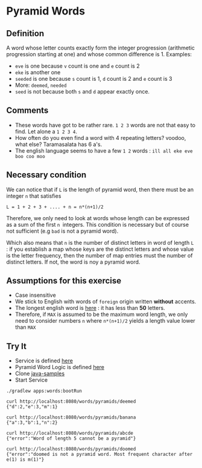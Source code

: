# Pyramid Words

## Definition
A word whose letter counts exactly form the integer progression (arithmetic progression starting at one)
and whose common difference is 1. Examples:
- `eve` is one because `v` count is one and `e` count is 2
- `eke` is another one
- `seeded` is one because `s` count is 1, `d` count is 2 and `e` count is 3
- More: `deemed`, `needed`
- `seed` is not because both `s` and `d` appear exactly once. 

## Comments
- These words have got to be rather rare. `1 2 3` words are not that easy to find. Let alone a `1 2 3 4`.
- How often do you even find a word with 4 repeating letters? voodoo, what else? Taramasalata has 6 a's. 
- The english language seems to have a few `1 2` words : `ill all eke eve boo coo moo`

## Necessary condition
We can notice that if `L` is the length of pyramid word, then there must be an integer `n` that satisfies
```
L = 1 + 2 + 3 + .... + n = n*(n+1)/2 
```
Therefore, we only need to look at words whose length can be expressed as a sum of the first `n `integers.
This condition is necessary but of course not sufficient (e.g `bad` is not a pyramid word).

Which also means that `n` is the number of distinct letters in word of length `L` : if you establish a map
whose keys are the distinct letters and whose value is the letter frequency, then the number of map entries must
the number of distinct letters. If not, the word is noy a pyramid word. 

## Assumptions for this exercise
- Case insensitive
- We stick to English with words of `foreign` origin written **without** accents.
- The longest english word is [here](https://en.wikipedia.org/wiki/Pneumonoultramicroscopicsilicovolcanoconiosis) :
it has less than **50** letters.
- Therefore, if `MAX` is assumed to be the maximum word length, we only need to consider numbers `n` where `n*(n+1)/2`
yields a length value lower than `MAX`

## Try It
- Service is defined [here](../apps/words/src/main/java/com/vnet/apps/words/Controller.java)
- Pyramid Word Logic is defined [here](../apps/words/src/main/java/com/vnet/apps/words/pyramid/PyramidFinder.java)
- Clone [java-samples](https://github.com/sfogo/java-samples)
- Start Service
```
./gradlew apps:words:bootRun
```

```
curl http://localhost:8080/words/pyramids/deemed
{"d":2,"e":3,"m":1}
```

```
curl http://localhost:8080/words/pyramids/banana
{"a":3,"b":1,"n":2}
```

```
curl http://localhost:8080/words/pyramids/abcde
{"error":"Word of length 5 cannot be a pyramid"}
```

```
curl http://localhost:8080/words/pyramids/doomed
{"error":"doomed is not a pyramid word. Most frequent character after e(1) is m(1)"}
```
